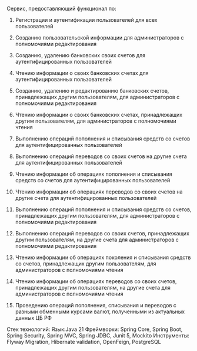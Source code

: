 Сервис, предоставляющий функционал по:

1) Регистрации и аутентификации пользователей для всех пользователей
2) Созданию пользовательской информации для администраторов с полномочиями редактирования

2) Созданию, удалению банковских своих счетов для аутентифицированных пользователей
3) Чтению информации о своих банковских счетах для аутентифицированных пользователей
4) Созданию, удалению и редактированию банковских счетов, принадлежащих другим пользователям, для администраторов с полномочиями редактирования
5) Чтению информации о своих банковских счетах, принадлежащих другим пользователям, для администраторов с полномочиями чтения

6) Выполнению операций пополнения и списывания средств со счетов для аутентифицированных пользователей
7) Выполнению операций переводов со своих счетов на другие счета для аутентифицированных пользователей
8) Чтению информации об операциях пополнения и списывания средств со счетов для аутентифицированных пользователей
9) Чтению информации об операциях переводов со своих счетов на другие счета для аутентифицированных пользователей

10) Выполнению операций пополнения и списывания средств со счетов, принадлежащих другим пользователям, для администраторов с полномочиями редактирования
11) Выполнению операций переводов со своих счетов, принадлежащих другим пользователям, на другие счета для администраторов с полномочиями редактирования
12) Чтению информации об операциях поколения и списывания средств со счетов, принадлежащих другим пользователям, для администраторов с полномочиями чтения
13) Чтению информации об операциях переводов со своих счетов, принадлежащих другим пользователям, на другие счета для администраторов с полномочиями чтения

14) Проведению операций пополнения, списывания и переводов с разными обменными курсами валют, полученными из актуальных данных ЦБ РФ

Стек технологий:
Язык:Java 21
Фреймворки: Spring Core, Spring Boot, Spring Security, Spring MVC, Spring JDBC, Junit 5, Mockito
Инструменты: Flyway Migration, Hibernate validation, OpenFeign, PostgreSQL